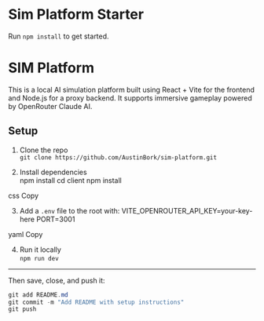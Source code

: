 # Sim Platform Starter

Run `npm install` to get started.

# SIM Platform

This is a local AI simulation platform built using React + Vite for the frontend and Node.js for a proxy backend. It supports immersive gameplay powered by OpenRouter Claude AI.

## Setup

1. Clone the repo  
   `git clone https://github.com/AustinBork/sim-platform.git`

2. Install dependencies  
npm install
cd client
npm install

css
Copy

3. Add a `.env` file to the root with:
VITE_OPENROUTER_API_KEY=your-key-here
PORT=3001

yaml
Copy

4. Run it locally  
`npm run dev`

---

Then save, close, and push it:

```powershell
git add README.md
git commit -m "Add README with setup instructions"
git push

